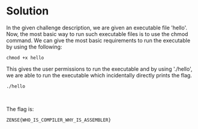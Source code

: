 # Solution

In the given challenge description, we are given an executable file 'hello'. Now, the most basic way to run such executable files is to use the chmod command. We can give the most basic requirements to run the executable by using the following:
```
chmod +x hello
```

This gives the user permissions to run the executable and by using './hello', we are able to run the executable which incidentally directly prints the flag.
```
./hello
```
<br />

The flag is:
```
ZENSE{WHO_IS_COMPILER_WHY_IS_ASSEMBLER}
```